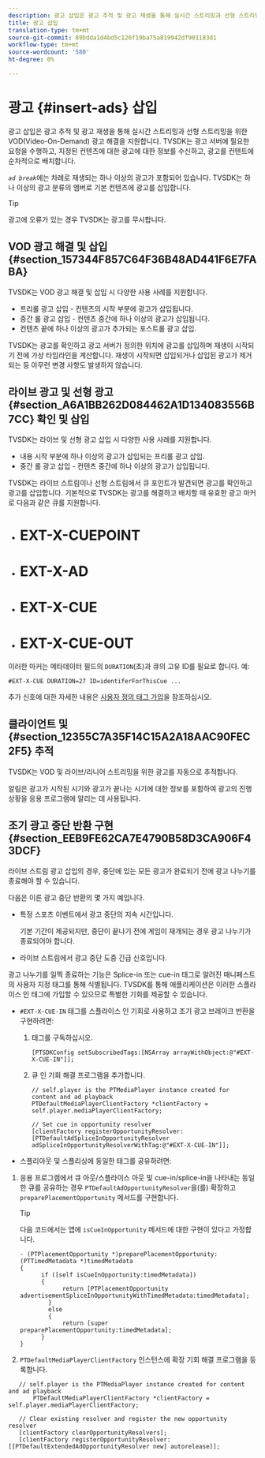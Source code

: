 ```yaml
---
description: 광고 삽입은 광고 추적 및 광고 재생을 통해 실시간 스트리밍과 선형 스트리밍을 위한 VOD(Video-On-Demand) 광고 해결을 지원합니다. TVSDK는 광고 서버에 필요한 요청을 수행하고, 지정된 컨텐츠에 대한 광고에 대한 정보를 수신하고, 광고를 컨텐트에 순차적으로 배치합니다.
title: 광고 삽입
translation-type: tm+mt
source-git-commit: 89bdda1d4bd5c126f19ba75a819942df901183d1
workflow-type: tm+mt
source-wordcount: '580'
ht-degree: 0%

---
```



# 광고 {#insert-ads} 삽입

광고 삽입은 광고 추적 및 광고 재생을 통해 실시간 스트리밍과 선형 스트리밍을 위한 VOD(Video-On-Demand) 광고 해결을 지원합니다. TVSDK는 광고 서버에 필요한 요청을 수행하고, 지정된 컨텐츠에 대한 광고에 대한 정보를 수신하고, 광고를 컨텐트에 순차적으로 배치합니다.

*`ad break`*&#x200B;에는 차례로 재생되는 하나 이상의 광고가 포함되어 있습니다. TVSDK는 하나 이상의 광고 분류의 멤버로 기본 컨텐츠에 광고를 삽입합니다.

>[!TIP]
>
>광고에 오류가 있는 경우 TVSDK는 광고를 무시합니다.

## VOD 광고 해결 및 삽입 {#section_157344F857C64F36B48AD441F6E7FABA}

TVSDK는 VOD 광고 해결 및 삽입 시 다양한 사용 사례를 지원합니다.

* 프리롤 광고 삽입 - 컨텐츠의 시작 부분에 광고가 삽입됩니다.
* 중간 롤 광고 삽입 - 컨텐츠 중간에 하나 이상의 광고가 삽입됩니다.
* 컨텐츠 끝에 하나 이상의 광고가 추가되는 포스트롤 광고 삽입.

TVSDK는 광고를 확인하고 광고 서버가 정의한 위치에 광고를 삽입하며 재생이 시작되기 전에 가상 타임라인을 계산합니다. 재생이 시작되면 삽입되거나 삽입된 광고가 제거되는 등 아무런 변경 사항도 발생하지 않습니다.

## 라이브 광고 및 선형 광고 {#section_A6A1BB262D084462A1D134083556B7CC} 확인 및 삽입

TVSDK는 라이브 및 선형 광고 삽입 시 다양한 사용 사례를 지원합니다.

* 내용 시작 부분에 하나 이상의 광고가 삽입되는 프리롤 광고 삽입.
* 중간 롤 광고 삽입 - 컨텐츠 중간에 하나 이상의 광고가 삽입됩니다.

TVSDK는 라이브 스트림이나 선형 스트림에서 큐 포인트가 발견되면 광고를 확인하고 광고를 삽입합니다. 기본적으로 TVSDK는 광고를 해결하고 배치할 때 유효한 광고 마커로 다음과 같은 큐를 지원합니다.

* # EXT-X-CUEPOINT
* # EXT-X-AD
* # EXT-X-CUE
* # EXT-X-CUE-OUT

이러한 마커는 메타데이터 필드의 `DURATION`(초)과 큐의 고유 ID를 필요로 합니다. 예:

```
#EXT-X-CUE DURATION=27 ID=identiferForThisCue ... 
```

추가 신호에 대한 자세한 내용은 [사용자 정의 태그 가입](../../tvsdk-3x-ios-prog/ios-3x-advertising/ios-3x-custom-tags-configure/ios-3x-custom-tags-subscribe.md)을 참조하십시오.

## 클라이언트 및 {#section_12355C7A35F14C15A2A18AAC90FEC2F5} 추적

TVSDK는 VOD 및 라이브/리니어 스트리밍을 위한 광고를 자동으로 추적합니다.

알림은 광고가 시작된 시기와 광고가 끝나는 시기에 대한 정보를 포함하여 광고의 진행 상황을 응용 프로그램에 알리는 데 사용됩니다.

## 조기 광고 중단 반환 구현 {#section_EEB9FE62CA7E4790B58D3CA906F43DCF}

라이브 스트림 광고 삽입의 경우, 중단에 있는 모든 광고가 완료되기 전에 광고 나누기를 종료해야 할 수 있습니다.

다음은 이른 광고 중단 반환의 몇 가지 예입니다.

* 특정 스포츠 이벤트에서 광고 중단의 지속 시간입니다.

   기본 기간이 제공되지만, 중단이 끝나기 전에 게임이 재개되는 경우 광고 나누기가 종료되어야 합니다.
* 라이브 스트림에서 광고 중단 도중 긴급 신호입니다.

광고 나누기를 일찍 종료하는 기능은 Splice-in 또는 cue-in 태그로 알려진 매니페스트의 사용자 지정 태그를 통해 식별됩니다. TVSDK를 통해 애플리케이션은 이러한 스플라이스 인 태그에 가입할 수 있으므로 특별한 기회를 제공할 수 있습니다.

* `#EXT-X-CUE-IN` 태그를 스플라이스 인 기회로 사용하고 조기 광고 브레이크 반환을 구현하려면:

   1. 태그를 구독하십시오.

      ```
      [PTSDKConfig setSubscribedTags:[NSArray arrayWithObject:@"#EXT-X-CUE-IN"]];
      ```

   1. 큐 인 기회 해결 프로그램을 추가합니다.

      ```
      // self.player is the PTMediaPlayer instance created for content and ad playback 
      PTDefaultMediaPlayerClientFactory *clientFactory = self.player.mediaPlayerClientFactory; 
      
      // Set cue in opportunity resolver 
      [clientFactory registerOpportunityResolver:[PTDefaultAdSpliceInOpportunityResolver adSpliceInOpportunityResolverWithTag:@"#EXT-X-CUE-IN"]];
      ```

* 스플리아웃 및 스플리싱에 동일한 태그를 공유하려면:

1. 응용 프로그램에서 큐 아웃/스플라이스 아웃 및 cue-in/splice-in을 나타내는 동일한 큐를 공유하는 경우 `PTDefaultAdOpportunityResolver`을(를) 확장하고 `preparePlacementOpportunity` 메서드를 구현합니다.

   >[!TIP]
   >
   >다음 코드에서는 앱에 `isCueInOpportunity` 메서드에 대한 구현이 있다고 가정합니다.

   ```
   - (PTPlacementOpportunity *)preparePlacementOpportunity:(PTTimedMetadata *)timedMetadata 
   { 
         if ([self isCueInOpportunity:timedMetadata]) 
         { 
               return [PTPlacementOpportunity advertisementSpliceInOpportunityWithTimedMetadata:timedMetadata]; 
           } 
           else 
           { 
               return [super preparePlacementOpportunity:timedMetadata]; 
         } 
   }
   ```

1. `PTDefaultMediaPlayerClientFactory` 인스턴스에 확장 기회 해결 프로그램을 등록합니다.

```
   // self.player is the PTMediaPlayer instance created for content and ad playback 
       PTDefaultMediaPlayerClientFactory *clientFactory = self.player.mediaPlayerClientFactory; 
             
   // Clear existing resolver and register the new opportunity resolver 
   [clientFactory clearOpportunityResolvers]; 
   [clientFactory registerOpportunityResolver:[[PTDefaultExtendedAdOpportunityResolver new] autorelease]];
```
